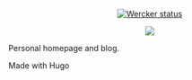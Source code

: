 <p align="center"><a href="https://app.wercker.com/project/byKey/668e6ef24098148589c4c3a27a839b06">
  <img alt="Wercker status" src="https://app.wercker.com/status/668e6ef24098148589c4c3a27a839b06/m/master">
</a></p>
<p align="center"><a href="https://www.codacy.com/app/coolbluemelvin/wercker-step-gh-pages?utm_source=github.com&amp;utm_medium=referral&amp;utm_content=coolbluemelvin/wercker-step-gh-pages&amp;utm_campaign=Badge_Grade"><img src="https://api.codacy.com/project/badge/Grade/3264105cb3ef42f48d0fb2cd81c26182"/></a></p>

Personal homepage and blog.

Made with Hugo
